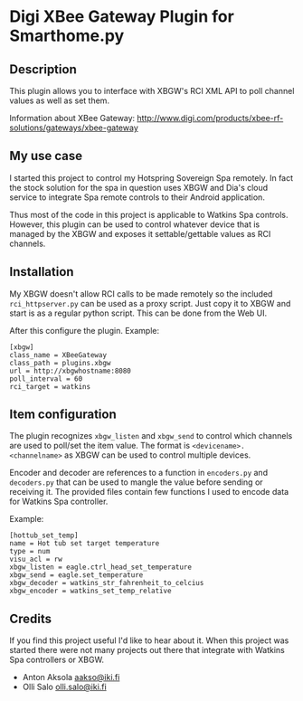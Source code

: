 # Digi XBee Gateway Plugin for Smarthome.py

## Description

This plugin allows you to interface with XBGW's RCI XML API to poll channel
values as well as set them.

Information about XBee Gateway:
http://www.digi.com/products/xbee-rf-solutions/gateways/xbee-gateway

## My use case

I started this project to control my Hotspring Sovereign Spa remotely. In fact
the stock solution for the spa in question uses XBGW and Dia's cloud service to
integrate Spa remote controls to their Android application.

Thus most of the code in this project is applicable to Watkins Spa controls.
However, this plugin can be used to control whatever device that is managed by
the XBGW and exposes it settable/gettable values as RCI channels.

## Installation

My XBGW doesn't allow RCI calls to be made remotely so the included
`rci_httpserver.py` can be used as a proxy script. Just copy it to XBGW and
start is as a regular python script. This can be done from the Web UI.

After this configure the plugin. Example: 
```
[xbgw]
class_name = XBeeGateway
class_path = plugins.xbgw
url = http://xbgwhostname:8080
poll_interval = 60
rci_target = watkins
```

## Item configuration

The plugin recognizes `xbgw_listen` and `xbgw_send` to control which channels
are used to poll/set the item value. The format is `<devicename>.<channelname>`
as XBGW can be used to control multiple devices.

Encoder and decoder are references to a function in `encoders.py` and
`decoders.py` that can be used to mangle the value before sending or receiving
it. The provided files contain few functions I used to encode data for Watkins
Spa controller.

Example:
```
[hottub_set_temp]
name = Hot tub set target temperature
type = num
visu_acl = rw
xbgw_listen = eagle.ctrl_head_set_temperature
xbgw_send = eagle.set_temperature
xbgw_decoder = watkins_str_fahrenheit_to_celcius
xbgw_encoder = watkins_set_temp_relative
```

## Credits

If you find this project useful I'd like to hear about it. When this project was
started there were not many projects out there that integrate with Watkins Spa
controllers or XBGW.

* Anton Aksola <aakso@iki.fi>
* Olli Salo <olli.salo@iki.fi>
